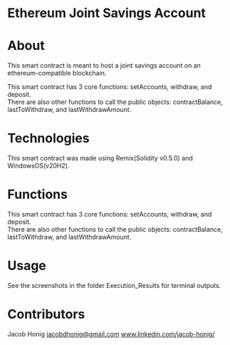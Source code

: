 # Ethereum Joint Savings Account

# About
This smart contract is meant to host a joint savings account on an ethereum-compatible blockchain.

This smart contract has 3 core functions: setAccounts, withdraw, and deposit. <br/>
There are also other functions to call the public objects: contractBalance, lastToWithdraw, and lastWithdrawAmount. 

# Technologies
This smart contract was made using Remix(Solidity v0.5.0) and WindowsOS(v20H2). <br/>

# Functions
This smart contract has 3 core functions: setAccounts, withdraw, and deposit. <br/>
There are also other functions to call the public objects: contractBalance, lastToWithdraw, and lastWithdrawAmount. <br/>

# Usage
See the screenshots in the folder Execution_Results for terminal outputs.  

# Contributors
Jacob Honig jacobdhonig@gmail.com www.linkedin.com/jacob-honig/
